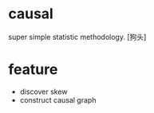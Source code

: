 # causal
super simple statistic methodology. [狗头]

# feature
- discover skew
- construct causal graph

